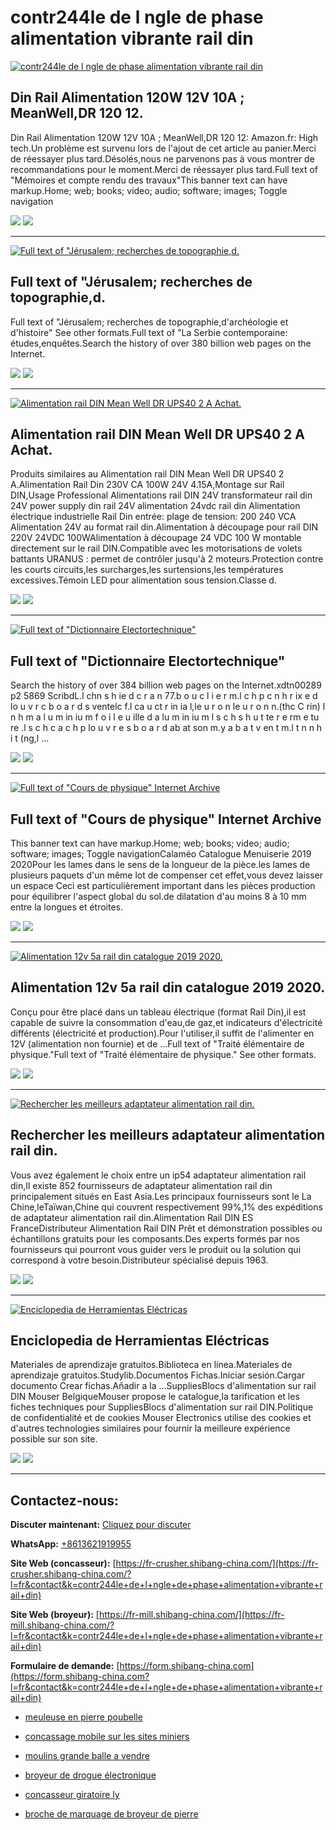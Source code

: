 # contr244le de l ngle de phase alimentation vibrante rail din

<a href="https://swt.shibang-china.com/?l=fr&img&k=contr244le+de+l+ngle+de+phase+alimentation+vibrante+rail+din" target="_blank">![contr244le de l ngle de phase alimentation vibrante rail din](http://static.shibang-china.com/all-800x300/332.jpg)</a>

## Din Rail Alimentation 120W 12V 10A ; MeanWell,DR 120 12.
Din Rail Alimentation 120W 12V 10A ; MeanWell,DR 120 12: Amazon.fr: High tech.Un problème est survenu lors de l'ajout de cet article au panier.Merci de réessayer plus tard.Désolés,nous ne parvenons pas à vous montrer de recommandations pour le moment.Merci de réessayer plus tard.Full text of "Mémoires et compte rendu des travaux"This banner text can have markup.Home; web; books; video; audio; software; images; Toggle navigation


<a href="https://whatsapp.shibangsoft.com/WhatsApp.php" target="_blank" title="WhatsApp">![](http://static.shibang-china.com/icon/whatsapp.png)</a> <a href="https://swt.shibang-china.com/?l=fr&icon&k=contr244le+de+l+ngle+de+phase+alimentation+vibrante+rail+din" target="_blank">![](http://static.shibang-china.com/icon/chat-fr.png)</a>

---

<a href="https://swt.shibang-china.com/?l=fr&img&k=contr244le+de+l+ngle+de+phase+alimentation+vibrante+rail+din" target="_blank">![Full text of "Jérusalem; recherches de topographie,d.](http://static.shibang-china.com/all-800x300/607.jpg)</a>

## Full text of "Jérusalem; recherches de topographie,d.
Full text of "Jérusalem; recherches de topographie,d'archéologie et d'histoire" See other formats.Full text of "La Serbie contemporaine: études,enquêtes.Search the history of over 380 billion web pages on the Internet.


<a href="https://whatsapp.shibangsoft.com/WhatsApp.php" target="_blank" title="WhatsApp">![](http://static.shibang-china.com/icon/whatsapp.png)</a> <a href="https://swt.shibang-china.com/?l=fr&icon&k=contr244le+de+l+ngle+de+phase+alimentation+vibrante+rail+din" target="_blank">![](http://static.shibang-china.com/icon/chat-fr.png)</a>

---

<a href="https://swt.shibang-china.com/?l=fr&img&k=contr244le+de+l+ngle+de+phase+alimentation+vibrante+rail+din" target="_blank">![Alimentation rail DIN Mean Well DR UPS40 2 A Achat.](http://static.shibang-china.com/all-800x300/483.jpg)</a>

## Alimentation rail DIN Mean Well DR UPS40 2 A Achat.
Produits similaires au Alimentation rail DIN Mean Well DR UPS40 2 A.Alimentation Rail Din 230V CA 100W 24V 4.15A,Montage sur Rail DIN,Usage Professional Alimentations rail DIN 24V transformateur rail din 24V power supply din rail 24V alimentation 24vdc rail din Alimentation électrique industrielle Rail Din entrée: plage de tension: 200 240 VCA Alimentation 24V au format rail din.Alimentation à découpage pour rail DIN 220V 24VDC 100WAlimentation à découpage 24 VDC 100 W montable directement sur le rail DIN.Compatible avec les motorisations de volets battants URANUS : permet de contrôler jusqu'à 2 moteurs.Protection contre les courts circuits,les surcharges,les surtensions,les températures excessives.Témoin LED pour alimentation sous tension.Classe d.


<a href="https://whatsapp.shibangsoft.com/WhatsApp.php" target="_blank" title="WhatsApp">![](http://static.shibang-china.com/icon/whatsapp.png)</a> <a href="https://swt.shibang-china.com/?l=fr&icon&k=contr244le+de+l+ngle+de+phase+alimentation+vibrante+rail+din" target="_blank">![](http://static.shibang-china.com/icon/chat-fr.png)</a>

---

<a href="https://swt.shibang-china.com/?l=fr&img&k=contr244le+de+l+ngle+de+phase+alimentation+vibrante+rail+din" target="_blank">![Full text of "Dictionnaire Electortechnique"](http://static.shibang-china.com/all-800x300/1048.jpg)</a>

## Full text of "Dictionnaire Electortechnique"
Search the history of over 384 billion web pages on the Internet.xdtn00289 p2 5869 ScribdL.l chn s h ie d c r a n 77.b o u c l i e r m.l c h p c n h r ix e d lo u v r c b o a r d s ventelc f.l ca u ct r in ia l,le u r o n le u r o n n.(thc C rin) l n h m a l u m in iu m f o i l e u ille d a lu m in iu m l s c h s h u t te r e rm e tu re .l s c h c a c h p lo u v r e s b o a r d ab at son m.y a b a t v en t m.l t n n h i t (ng,l …


<a href="https://whatsapp.shibangsoft.com/WhatsApp.php" target="_blank" title="WhatsApp">![](http://static.shibang-china.com/icon/whatsapp.png)</a> <a href="https://swt.shibang-china.com/?l=fr&icon&k=contr244le+de+l+ngle+de+phase+alimentation+vibrante+rail+din" target="_blank">![](http://static.shibang-china.com/icon/chat-fr.png)</a>

---

<a href="https://swt.shibang-china.com/?l=fr&img&k=contr244le+de+l+ngle+de+phase+alimentation+vibrante+rail+din" target="_blank">![Full text of "Cours de physique" Internet Archive](http://static.shibang-china.com/all-800x300/371.jpg)</a>

## Full text of "Cours de physique" Internet Archive
This banner text can have markup.Home; web; books; video; audio; software; images; Toggle navigationCalaméo Catalogue Menuiserie 2019 2020Pour les lames dans le sens de la longueur de la pièce.les lames de plusieurs paquets d'un même lot de compenser cet effet,vous devez laisser un espace Ceci est particulièrement important dans les pièces production pour équilibrer l'aspect global du sol.de dilatation d'au moins 8 à 10 mm entre la longues et étroites.


<a href="https://whatsapp.shibangsoft.com/WhatsApp.php" target="_blank" title="WhatsApp">![](http://static.shibang-china.com/icon/whatsapp.png)</a> <a href="https://swt.shibang-china.com/?l=fr&icon&k=contr244le+de+l+ngle+de+phase+alimentation+vibrante+rail+din" target="_blank">![](http://static.shibang-china.com/icon/chat-fr.png)</a>

---

<a href="https://swt.shibang-china.com/?l=fr&img&k=contr244le+de+l+ngle+de+phase+alimentation+vibrante+rail+din" target="_blank">![Alimentation 12v 5a rail din catalogue 2019 2020.](http://static.shibang-china.com/all-800x300/832.jpg)</a>

## Alimentation 12v 5a rail din catalogue 2019 2020.
Conçu pour être placé dans un tableau électrique (format Rail Din),il est capable de suivre la consommation d'eau,de gaz,et indicateurs d'électricité différents (électricité et production).Pour l'utiliser,il suffit de l'alimenter en 12V (alimentation non fournie) et de …Full text of "Traité élémentaire de physique."Full text of "Traité élémentaire de physique." See other formats.


<a href="https://whatsapp.shibangsoft.com/WhatsApp.php" target="_blank" title="WhatsApp">![](http://static.shibang-china.com/icon/whatsapp.png)</a> <a href="https://swt.shibang-china.com/?l=fr&icon&k=contr244le+de+l+ngle+de+phase+alimentation+vibrante+rail+din" target="_blank">![](http://static.shibang-china.com/icon/chat-fr.png)</a>

---

<a href="https://swt.shibang-china.com/?l=fr&img&k=contr244le+de+l+ngle+de+phase+alimentation+vibrante+rail+din" target="_blank">![Rechercher les meilleurs adaptateur alimentation rail din.](http://static.shibang-china.com/all-800x300/754.jpg)</a>

## Rechercher les meilleurs adaptateur alimentation rail din.
Vous avez également le choix entre un ip54 adaptateur alimentation rail din,Il existe 852 fournisseurs de adaptateur alimentation rail din principalement situés en East Asia.Les principaux fournisseurs sont le La Chine,leTaïwan,Chine qui couvrent respectivement 99%,1% des expéditions de adaptateur alimentation rail din.Alimentation Rail DIN ES FranceDistributeur Alimentation Rail DIN Prêt et démonstration possibles ou échantillons gratuits pour les composants.Des experts formés par nos fournisseurs qui pourront vous guider vers le produit ou la solution qui correspond à votre besoin.Distributeur spécialisé depuis 1963.


<a href="https://whatsapp.shibangsoft.com/WhatsApp.php" target="_blank" title="WhatsApp">![](http://static.shibang-china.com/icon/whatsapp.png)</a> <a href="https://swt.shibang-china.com/?l=fr&icon&k=contr244le+de+l+ngle+de+phase+alimentation+vibrante+rail+din" target="_blank">![](http://static.shibang-china.com/icon/chat-fr.png)</a>

---

<a href="https://swt.shibang-china.com/?l=fr&img&k=contr244le+de+l+ngle+de+phase+alimentation+vibrante+rail+din" target="_blank">![Enciclopedia de Herramientas Eléctricas](http://static.shibang-china.com/all-800x300/343.jpg)</a>

## Enciclopedia de Herramientas Eléctricas
Materiales de aprendizaje gratuitos.Biblioteca en línea.Materiales de aprendizaje gratuitos.Studylib.Documentos Fichas.Iniciar sesión.Cargar documento Crear fichas.Añadir a la …SuppliesBlocs d'alimentation sur rail DIN Mouser BelgiqueMouser propose le catalogue,la tarification et les fiches techniques pour SuppliesBlocs d'alimentation sur rail DIN.Politique de confidentialité et de cookies Mouser Electronics utilise des cookies et d'autres technologies similaires pour fournir la meilleure expérience possible sur son site.


<a href="https://whatsapp.shibangsoft.com/WhatsApp.php" target="_blank" title="WhatsApp">![](http://static.shibang-china.com/icon/whatsapp.png)</a> <a href="https://swt.shibang-china.com/?l=fr&icon&k=contr244le+de+l+ngle+de+phase+alimentation+vibrante+rail+din" target="_blank">![](http://static.shibang-china.com/icon/chat-fr.png)</a>

---
## Contactez-nous:

**Discuter maintenant:** [Cliquez pour discuter](https://swt.shibang-china.com?l=fr&contact&k=contr244le+de+l+ngle+de+phase+alimentation+vibrante+rail+din)

**WhatsApp:**  [+8613621919955](https://whatsapp.shibangsoft.com/WhatsApp.php)

**Site Web (concasseur):** [https://fr-crusher.shibang-china.com/](https://fr-crusher.shibang-china.com/?l=fr&contact&k=contr244le+de+l+ngle+de+phase+alimentation+vibrante+rail+din)

**Site Web (broyeur):** [https://fr-mill.shibang-china.com/](https://fr-mill.shibang-china.com/?l=fr&contact&k=contr244le+de+l+ngle+de+phase+alimentation+vibrante+rail+din)

**Formulaire de demande:** [https://form.shibang-china.com](https://form.shibang-china.com?l=fr&contact&k=contr244le+de+l+ngle+de+phase+alimentation+vibrante+rail+din)

* [meuleuse en pierre poubelle](../32/meuleuse%20en%20pierre%20poubelle.md)

* [concassage mobile sur les sites miniers](../35/concassage%20mobile%20sur%20les%20sites%20miniers.md)

* [moulins grande balle a vendre](../32/moulins%20grande%20balle%20a%20vendre.md)

* [broyeur de drogue électronique](../28/broyeur%20de%20drogue%20%C3%A9lectronique.md)

* [concasseur giratoire ly](../32/concasseur%20giratoire%20ly.md)

* [broche de marquage de broyeur de pierre](../29/broche%20de%20marquage%20de%20broyeur%20de%20pierre.md)